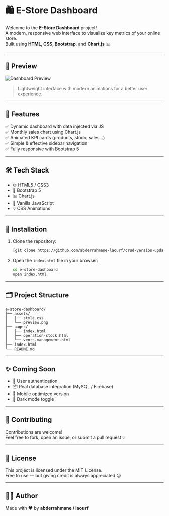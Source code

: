 # 🛍️ E-Store Dashboard

Welcome to the **E-Store Dashboard** project!  
A modern, responsive web interface to visualize key metrics of your online store.  
Built using **HTML, CSS, Bootstrap**, and **Chart.js** 📊

---

## 📸 Preview

![Dashboard Preview](./assets/preview.png)  
> Lightweight interface with modern animations for a better user experience.

---

## 🚀 Features

✅ Dynamic dashboard with data injected via JS  
✅ Monthly sales chart using Chart.js  
✅ Animated KPI cards (products, stock, sales...)  
✅ Simple & effective sidebar navigation  
✅ Fully responsive with Bootstrap 5

---

## 🛠️ Tech Stack

- ⚙️ HTML5 / CSS3  
- 🎨 Bootstrap 5  
- 📊 Chart.js  
- 🧠 Vanilla JavaScript  
- 💡 CSS Animations

---

## 🧪 Installation

1. Clone the repository:
   ```bash
   [git clone https://github.com/abderrahmane-laourf/crud-version-update.git]
   ```
2. Open the `index.html` file in your browser:
   ```bash
   cd e-store-dashboard
   open index.html
   ```

---

## 🗂️ Project Structure

```
e-store-dashboard/
├── assets/
│   ├── style.css
│   └── preview.png
├── pages/
│   ├── index.html
│   ├── operation-stock.html
│   └── vents-management.html
├── index.html
└── README.md
```

---

## ✨ Coming Soon

- 🔐 User authentication
- 📦 Real database integration (MySQL / Firebase)
- 📱 Mobile optimized version
- 🌙 Dark mode toggle

---

## 🤝 Contributing

Contributions are welcome!  
Feel free to fork, open an issue, or submit a pull request 💡

---

## 📄 License

This project is licensed under the MIT License.  
Free to use — but giving credit is always appreciated 😉

---

## 👨‍💻 Author

Made with ❤️ by **abderrahmane / laourf**  
